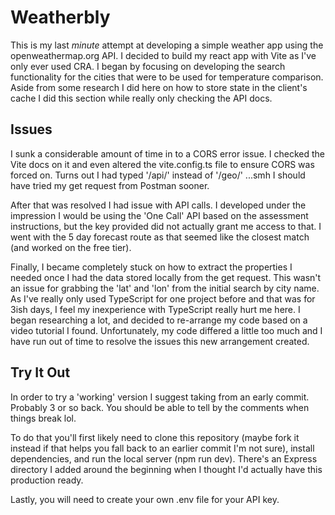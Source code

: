 
# Weatherbly

This is my last *minute* attempt at developing a simple weather app using the openweathermap.org API.
I decided to build my react app with Vite as I've only ever used CRA. I began by focusing on developing the search functionality for the cities that were to be used for temperature comparison. Aside from some research I did here on how to store state in the client's cache I did this section while really only checking the API docs. 

## Issues ##

I sunk a considerable amount of time in to a CORS error issue. I checked the Vite docs on it and even altered the vite.config.ts file to ensure CORS was forced on. Turns out I had typed '/api/' instead of '/geo/' ...smh I should have tried my get request from Postman sooner.

After that was resolved I had issue with API calls. I developed under the impression I would be using the 'One Call' API based on the assessment instructions, but the key provided did not actually grant me access to that. I went with the 5 day forecast route as that seemed like the closest match (and worked on the free tier). 

Finally, I became completely stuck on how to extract the properties I needed once I had the data stored locally from the get request. This wasn't an issue for grabbing the 'lat' and 'lon' from the initial search by city name. As I've really only used TypeScript for one project before and that was for 3ish days, I feel my inexperience with TypeScript really hurt me here. I began researching a lot, and decided to re-arrange my code based on a video tutorial I found. Unfortunately, my code differed a little too much and I have run out of time to resolve the issues this new arrangement created. 

## Try It Out ##

In order to try a 'working' version I suggest taking from an early commit. Probably 3 or so back. You should be able to tell by the comments when things break lol.

To do that you'll first likely need to clone this repository (maybe fork it instead if that helps you fall back to an earlier commit I'm not sure), install dependencies, and run the local server (npm run dev). There's an Express directory I added around the beginning when I thought I'd actually have this production ready.

Lastly, you will need to create your own .env file for your API key. 